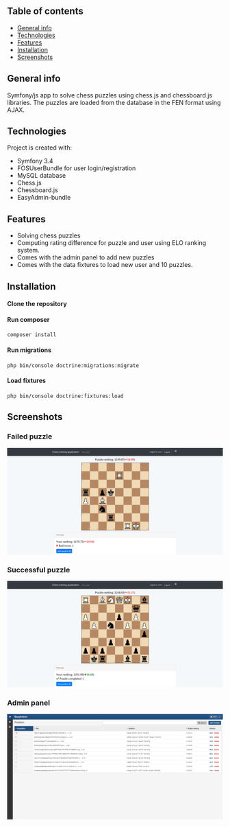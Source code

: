 ## Table of contents
* [General info](#general-info)
* [Technologies](#technologies)
* [Features](#features)
* [Installation](#installation)
* [Screenshots](#screenshots)

## General info
Symfony/js app to solve chess puzzles using chess.js and chessboard.js libraries. The puzzles are loaded from the database in the FEN format using AJAX. 
	
## Technologies
Project is created with:
* Symfony 3.4
* FOSUserBundle for user login/registration
* MySQL database
* Chess.js
* Chessboard.js
* EasyAdmin-bundle

## Features
* Solving chess puzzles
* Computing rating difference for puzzle and user using ELO ranking system.
* Comes with the admin panel to add new puzzles
* Comes with the data fixtures to load new user and 10 puzzles.

## Installation
#### Clone the repository
#### Run composer
```
composer install
```
#### Run migrations
```
php bin/console doctrine:migrations:migrate
```
#### Load fixtures
```
php bin/console doctrine:fixtures:load
```

## Screenshots

### Failed puzzle
![Main page](web/img/img2.png)

### Successful puzzle
![Main page](web/img/img3.png)

### Admin panel
![Main page](web/img/img4.png)
